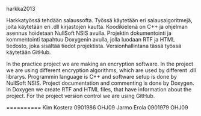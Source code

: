 ﻿harkka2013

Harkkatyössä tehdään salaussofta.
Työssä käytetään eri salausalgoritmejä,
joita käytetään eri .dll kirjastojen kautta.
Koodikielenä on C++ ja ohjelman asennus hoidetaan NullSoft NSIS avulla. 
Projektin dokumentointi ja kommentointi tapahtuu Doxygenin avulla, jolla luodaan
RTF ja HTML tiedosto, joka sisältää tiedot projektista.
Versionhallintana tässä työssä käytetään GitHub.

In the practice project we are making an encryption software.
In the project we are using different encryption algorithms,
which are used by different .dll librarys.
Programmin language is C++ and software setup is done by NullSoft NSIS. 
Project documentation and commenting is done by Doxygen.
In Doxygen we create RTF and HTML files, that have information about the project.
For the project version control we are using GitHub.

==========
Kim Kostera 0901986 OHJ09
Jarmo Erola 0901979 OHJ09